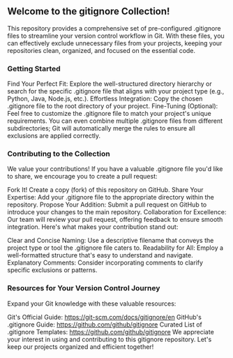 ## Welcome to the gitignore Collection!

This repository provides a comprehensive set of pre-configured .gitignore files to streamline your version control workflow in Git. With these files, you can effectively exclude unnecessary files from your projects, keeping your repositories clean, organized, and focused on the essential code.

### Getting Started

Find Your Perfect Fit: Explore the well-structured directory hierarchy or search for the specific .gitignore file that aligns with your project type (e.g., Python, Java, Node.js, etc.).
Effortless Integration: Copy the chosen .gitignore file to the root directory of your project.
Fine-Tuning (Optional): Feel free to customize the .gitignore file to match your project's unique requirements. You can even combine multiple .gitignore files from different subdirectories; Git will automatically merge the rules to ensure all exclusions are applied correctly.
### Contributing to the Collection

We value your contributions! If you have a valuable .gitignore file you'd like to share, we encourage you to create a pull request:

Fork It! Create a copy (fork) of this repository on GitHub.
Share Your Expertise: Add your .gitignore file to the appropriate directory within the repository.
Propose Your Addition: Submit a pull request on GitHub to introduce your changes to the main repository.
Collaboration for Excellence: Our team will review your pull request, offering feedback to ensure smooth integration.
Here's what makes your contribution stand out:

Clear and Concise Naming: Use a descriptive filename that conveys the project type or tool the .gitignore file caters to.
Readability for All: Employ a well-formatted structure that's easy to understand and navigate.
Explanatory Comments: Consider incorporating comments to clarify specific exclusions or patterns.
### Resources for Your Version Control Journey

Expand your Git knowledge with these valuable resources:

Git's Official Guide: https://git-scm.com/docs/gitignore/en
GitHub's .gitignore Guide: https://github.com/github/gitignore
Curated List of .gitignore Templates: https://github.com/github/gitignore
We appreciate your interest in using and contributing to this gitignore repository. Let's keep our projects organized and efficient together!
